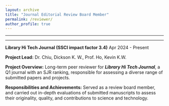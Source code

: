 ```yaml
---
layout: archive
title: "Journal Editorial Review Board Member"
permalink: /reviewer/
author_profile: true
---
```


<hr class="double-line">
<hr class="double-line">

**Library Hi Tech Journal (SSCI impact factor 3.4)** 
Apr 2024 - Present

**Project Lead:** Dr. Chiu, Dickson K. W., Prof. Ho, Kevin K.W.

**Project Overview:**
Long-term peer reviewer for **_Library Hi Tech Journal_**, a Q1 journal with an SJR ranking, responsible for assessing a diverse range of submitted papers and projects.

**Responsibilities and Achievements:**
Served as a review board member, and carried out in-depth evaluations of submitted manuscripts to assess their originality, quality, and contributions to science and technology.
